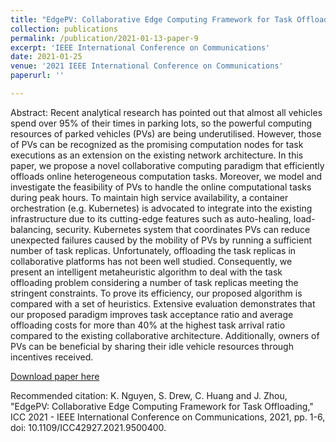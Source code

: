 ```yaml
---
title: "EdgePV: Collaborative Edge Computing Framework for Task Offloading"
collection: publications
permalink: /publication/2021-01-13-paper-9
excerpt: 'IEEE International Conference on Communications'
date: 2021-01-25
venue: '2021 IEEE International Conference on Communications'
paperurl: ''

---
```

Abstract: 
Recent analytical research has pointed out that almost all vehicles spend over 95% of their times in parking lots, so the powerful computing resources of parked vehicles (PVs) are being underutilised. However, those of PVs can be recognized as the promising computation nodes for task executions as an extension on the existing network architecture. In this paper, we propose a novel collaborative computing paradigm that efficiently offloads online heterogeneous computation tasks. Moreover, we model and investigate the feasibility of PVs to handle the online computational tasks during peak hours. To maintain high service availability, a container orchestration (e.g. Kubernetes) is advocated to integrate into the existing infrastructure due to its cutting-edge features such as auto-healing, load-balancing, security. Kubernetes system that coordinates PVs can reduce unexpected failures caused by the mobility of PVs by running a sufficient number of task replicas. Unfortunately, offloading the task replicas in collaborative platforms has not been well studied. Consequently, we present an intelligent metaheuristic algorithm to deal with the task offloading problem considering a number of task replicas meeting the stringent constraints. To prove its efficiency, our proposed algorithm is compared with a set of heuristics. Extensive evaluation demonstrates that our proposed paradigm improves task acceptance ratio and average offloading costs for more than 40% at the highest task arrival ratio compared to the existing collaborative architecture. Additionally, owners of PVs can be beneficial by sharing their idle vehicle resources through incentives received.

[Download paper here](https://ieeexplore.ieee.org/abstract/document/9500400)

Recommended citation: K. Nguyen, S. Drew, C. Huang and J. Zhou, "EdgePV: Collaborative Edge Computing Framework for Task Offloading," ICC 2021 - IEEE International Conference on Communications, 2021, pp. 1-6, doi: 10.1109/ICC42927.2021.9500400.
